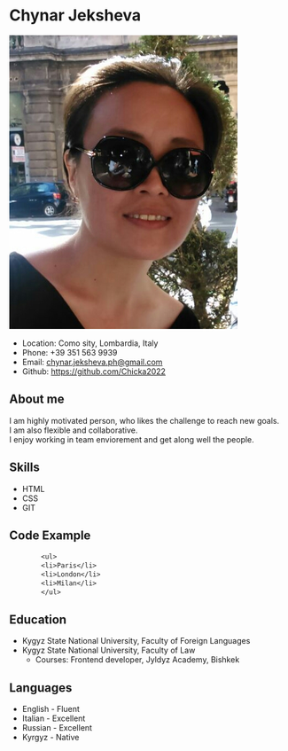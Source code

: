 # Chynar Jeksheva
![my_photo](/image/Image_foto2.png)
- Location: Como sity, Lombardia, Italy
- Phone: +39 351 563 9939
- Email: chynar.jeksheva.ph@gmail.com
- Github: https://github.com/Chicka2022
## About me
I am highly motivated person, who likes the challenge to reach new goals.  
I am also flexible and collaborative.  
I enjoy working in team enviorement and get along well the people.
## Skills
- HTML
- CSS
- GIT
## Code Example
```
        <ul>
        <li>Paris</li>
        <li>London</li>
        <li>Milan</li>
        </ul>        
```
## Education
- Kygyz State National University, Faculty of Foreign Languages
- Kygyz State National University, Faculty of Law
  - Courses: Frontend developer, Jyldyz Academy, Bishkek
## Languages
- English - Fluent
- Italian - Excellent
- Russian - Excellent
- Kyrgyz - Native 
